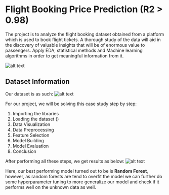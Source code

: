# Flight Booking Price Prediction (R2 > 0.98)
The project is to analyze the flight booking dataset obtained from a platform which is used to book flight tickets. A thorough study of the data will aid in the discovery of valuable insights that will be of enormous value to passengers. Apply EDA, statistical methods and Machine learning algorithms in order to get meaningful information from it. 

![alt text](https://github.com/RawatMeghna/Flight-Booking-Price-Prediction-R2-0.98-/blob/main/img0.PNG)

## Dataset Information
Our dataset is as such:
![alt text](https://github.com/RawatMeghna/Flight-Booking-Price-Prediction-R2-0.98-/blob/main/img1.PNG)

For our project, we will be solving this case study step by step:
1. Importing the libraries
2. Loading the dataset ()
3. Data Visualization
4. Data Preprocessing
5. Feature Selection
6. Model Building
7. Model Evaluation
8. Conclusion

After performing all these steps, we get results as below:
![alt text](https://github.com/RawatMeghna/Flight-Booking-Price-Prediction-R2-0.98-/blob/main/Results.PNG)

Here, our best performing model turned out to be is **Random Forest**, however, as random forests are tend to overfit the model we can further do some hyperparameter tuning to more generalize our model and check if it performs well on the unknown data as well.
